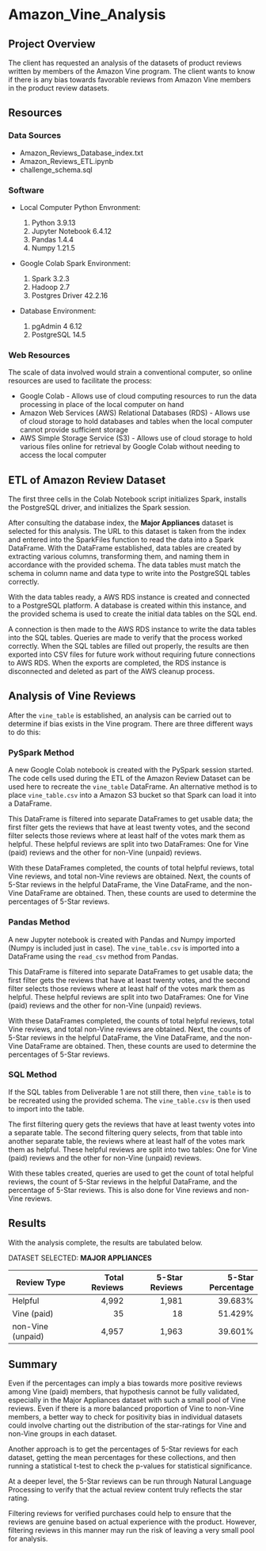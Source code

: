 # Amazon_Vine_Analysis

## Project Overview
The client has requested an analysis of the datasets of product reviews written by members of the Amazon Vine program. The client wants to know if there is any bias towards favorable reviews from Amazon Vine members in the product review datasets.

## Resources

### Data Sources

- Amazon_Reviews_Database_index.txt
- Amazon_Reviews_ETL.ipynb
- challenge_schema.sql

### Software

- Local Computer Python Envronment:
    1. Python 3.9.13
    2. Jupyter Notebook 6.4.12
    3. Pandas 1.4.4
    4. Numpy 1.21.5

- Google Colab Spark Environment:
    1. Spark 3.2.3
    2. Hadoop 2.7
    3. Postgres Driver 42.2.16

- Database Environment:
    1. pgAdmin 4 6.12
    2. PostgreSQL 14.5

### Web Resources
The scale of data involved would strain a conventional computer, so online resources are used to facilitate the process:

- Google Colab - Allows use of cloud computing resources to run the data processing in place of the local computer on hand
- Amazon Web Services (AWS) Relational Databases (RDS) - Allows use of cloud storage to hold databases and tables when the local computer cannot provide sufficient storage
- AWS Simple Storage Service (S3) - Allows use of cloud storage to hold various files online for retrieval by Google Colab without needing to access the local computer

## ETL of Amazon Review Dataset
The first three cells in the Colab Notebook script initializes Spark, installs the PostgreSQL driver, and initializes the Spark session.

After consulting the database index, the **Major Appliances** dataset is selected for this analysis. The URL to this dataset is taken from the index and entered into the SparkFiles function to read the data into a Spark DataFrame. With the DataFrame established, data tables are created by extracting various columns, transforming them, and naming them in accordance with the provided schema. The data tables must match the schema in column name and data type to write into the PostgreSQL tables correctly.

With the data tables ready, a AWS RDS instance is created and connected to a PostgreSQL platform. A database is created within this instance, and the provided schema is used to create the initial data tables on the SQL end.

A connection is then made to the AWS RDS instance to write the data tables into the SQL tables. Queries are made to verify that the process worked correctly. When the SQL tables are filled out properly, the results are then exported into CSV files for future work without requiring future connections to AWS RDS. When the exports are completed, the RDS instance is disconnected and deleted as part of the AWS cleanup process.

## Analysis of Vine Reviews
After the `vine_table` is established, an analysis can be carried out to determine if bias exists in the Vine program. There are three different ways to do this:

### PySpark Method
A new Google Colab notebook is created with the PySpark session started. The code cells used during the ETL of the Amazon Review Dataset can be used here to recreate the `vine_table` DataFrame. An alternative method is to place `vine_table.csv` into a Amazon S3 bucket so that Spark can load it into a DataFrame.

This DataFrame is filtered into separate DataFrames to get usable data; the first filter gets the reviews that have at least twenty votes, and the second filter selects those reviews where at least half of the votes mark them as helpful. These helpful reviews are split into two DataFrames: One for Vine (paid) reviews and the other for non-Vine (unpaid) reviews.

With these DataFrames completed, the counts of total helpful reviews, total Vine reviews, and total non-Vine reviews are obtained. Next, the counts of 5-Star reviews in the helpful DataFrame, the Vine DataFrame, and the non-Vine DataFrame are obtained. Then, these counts are used to determine the percentages of 5-Star reviews.

### Pandas Method
A new Jupyter notebook is created with Pandas and Numpy imported (Numpy is included just in case). The `vine_table.csv` is imported into a DataFrame using the `read_csv` method from Pandas.

This DataFrame is filtered into separate DataFrames to get usable data; the first filter gets the reviews that have at least twenty votes, and the second filter selects those reviews where at least half of the votes mark them as helpful. These helpful reviews are split into two DataFrames: One for Vine (paid) reviews and the other for non-Vine (unpaid) reviews.

With these DataFrames completed, the counts of total helpful reviews, total Vine reviews, and total non-Vine reviews are obtained. Next, the counts of 5-Star reviews in the helpful DataFrame, the Vine DataFrame, and the non-Vine DataFrame are obtained. Then, these counts are used to determine the percentages of 5-Star reviews.

### SQL Method
If the SQL tables from Deliverable 1 are not still there, then `vine_table` is to be recreated using the provided schema. The `vine_table.csv` is then used to import into the table.

The first filtering query gets the reviews that have at least twenty votes into a separate table. The second filtering query selects, from that table into another separate table, the reviews where at least half of the votes mark them as helpful. These helpful reviews are split into two tables: One for Vine (paid) reviews and the other for non-Vine (unpaid) reviews.

With these tables created, queries are used to get the count of total helpful reviews, the count of 5-Star reviews in the helpful DataFrame, and the percentage of 5-Star reviews. This is also done for Vine reviews and non-Vine reviews.

## Results
With the analysis complete, the results are tabulated below.

DATASET SELECTED: **MAJOR APPLIANCES**

| Review Type | Total Reviews | 5-Star Reviews | 5-Star Percentage |
| --- | ---: | ---: | ---: |
| Helpful | 4,992 | 1,981 | 39.683% |
| Vine (paid) | 35 | 18 | 51.429% |
| non-Vine (unpaid) | 4,957 | 1,963 | 39.601% |

## Summary
Even if the percentages can imply a bias towards more positive reviews among Vine (paid) members, that hypothesis cannot be fully validated, especially in the Major Appliances dataset with such a small pool of Vine reviews. Even if there is a more balanced proportion of Vine to non-Vine members, a better way to check for positivity bias in individual datasets could involve charting out the distribution of the star-ratings for Vine and non-Vine groups in each dataset.

Another approach is to get the percentages of 5-Star reviews for each dataset, getting the mean percentages for these collections, and then running a statistical t-test to check the p-values for statistical significance.

At a deeper level, the 5-Star reviews can be run through Natural Language Processing to verify that the actual review content truly reflects the star rating.

Filtering reviews for verified purchases could help to ensure that the reviews are genuine based on actual experience with the product. However, filtering reviews in this manner may run the risk of leaving a very small pool for analysis.